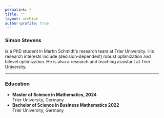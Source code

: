 ```yaml
---
permalink: /
title: ""
layout: archive
author-profile: true
---
```


### Simon Stevens
is a PhD student in Martin Schmidt's research team at Trier
University. His research interests include (decision-dependent) robust
optimization and bilevel optimization. He is also a research and teaching
assistant at Trier University. 

---

### Education
* **Master of Science in Mathematics, 2024**  
  Trier University, Germany
* **Bachelor of Science in Business Mathematics 2022**  
  Trier University, Germany